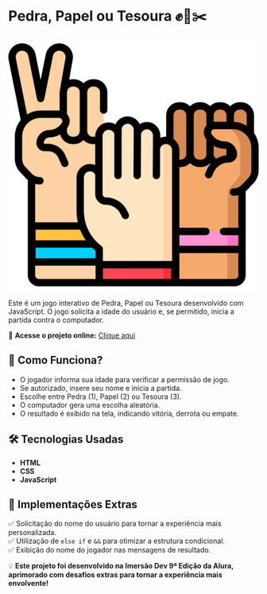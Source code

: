 # Pedra, Papel ou Tesoura ✊📄✂️  

![Prévia do Projeto](Images/backgroundgithub.png)

Este é um jogo interativo de Pedra, Papel ou Tesoura desenvolvido com JavaScript. O jogo solicita a idade do usuário e, se permitido, inicia a partida contra o computador.  

🚀 **Acesse o projeto online:** [Clique aqui](https://gabrielcotrimmiron.github.io/pedra-papel-tesoura/)

## 📌 Como Funciona?  
- O jogador informa sua idade para verificar a permissão de jogo.  
- Se autorizado, insere seu nome e inicia a partida.  
- Escolhe entre Pedra (1), Papel (2) ou Tesoura (3).  
- O computador gera uma escolha aleatória.  
- O resultado é exibido na tela, indicando vitória, derrota ou empate.  

## 🛠 Tecnologias Usadas  
- **HTML**  
- **CSS**  
- **JavaScript**  

## 🎯 Implementações Extras  
✅ Solicitação do nome do usuário para tornar a experiência mais personalizada.  
✅ Utilização de `else if` e `&&` para otimizar a estrutura condicional.  
✅ Exibição do nome do jogador nas mensagens de resultado.  

💡 **Este projeto foi desenvolvido na Imersão Dev 9ª Edição da Alura, aprimorado com desafios extras para tornar a experiência mais envolvente!**  
